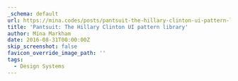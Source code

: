 ```yaml
---
_schema: default
url: https://mina.codes/posts/pantsuit-the-hillary-clinton-ui-pattern-library/
title: 'Pantsuit: The Hillary Clinton UI pattern library'
author: Mina Markham
date: 2016-08-31T00:00:00Z
skip_screenshot: false
favicon_override_image_path: ''
tags:
  - Design Systems
---
```

